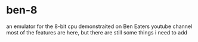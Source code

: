 # ben-8
an emulator for the 8-bit cpu demonstraited on Ben Eaters youtube channel <br>
most of the features are here, but there are still some things i need to add
